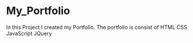 # My_Portfolio
In this Project I created my Portfolio.
The portfolio is consist of 
  HTML
  CSS
  JavaScript
  JQuery
